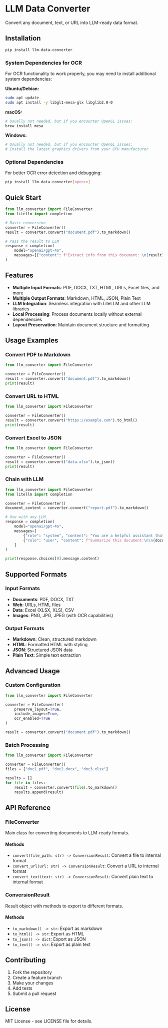 # LLM Data Converter

Convert any document, text, or URL into LLM-ready data format.

## Installation

```bash
pip install llm-data-converter
```

### System Dependencies for OCR

For OCR functionality to work properly, you may need to install additional system dependencies:

**Ubuntu/Debian:**
```bash
sudo apt update
sudo apt install -y libgl1-mesa-glx libglib2.0-0
```

**macOS:**
```bash
# Usually not needed, but if you encounter OpenGL issues:
brew install mesa
```

**Windows:**
```bash
# Usually not needed, but if you encounter OpenGL issues:
# Install the latest graphics drivers from your GPU manufacturer
```

### Optional Dependencies

For better OCR error detection and debugging:
```bash
pip install llm-data-converter[opencv]
```

## Quick Start

```python
from llm_converter import FileConverter
from litellm import completion

# Basic conversion
converter = FileConverter()
result = converter.convert("document.pdf").to_markdown()

# Pass the result to LLM
response = completion(
    model="openai/gpt-4o",
    messages=[{"content": f"Extract info from this document: \n{result}", "role": "user"}]
)
```

## Features

- **Multiple Input Formats**: PDF, DOCX, TXT, HTML, URLs, Excel files, and more
- **Multiple Output Formats**: Markdown, HTML, JSON, Plain Text
- **LLM Integration**: Seamless integration with LiteLLM and other LLM libraries
- **Local Processing**: Process documents locally without external dependencies
- **Layout Preservation**: Maintain document structure and formatting

## Usage Examples

### Convert PDF to Markdown

```python
from llm_converter import FileConverter

converter = FileConverter()
result = converter.convert("document.pdf").to_markdown()
print(result)
```

### Convert URL to HTML

```python
from llm_converter import FileConverter

converter = FileConverter()
result = converter.convert("https://example.com").to_html()
print(result)
```

### Convert Excel to JSON

```python
from llm_converter import FileConverter

converter = FileConverter()
result = converter.convert("data.xlsx").to_json()
print(result)
```

### Chain with LLM

```python
from llm_converter import FileConverter
from litellm import completion

converter = FileConverter()
document_content = converter.convert("report.pdf").to_markdown()

# Use with any LLM
response = completion(
    model="openai/gpt-4o",
    messages=[
        {"role": "system", "content": "You are a helpful assistant that analyzes documents."},
        {"role": "user", "content": f"Summarize this document:\n\n{document_content}"}
    ]
)

print(response.choices[0].message.content)
```

## Supported Formats

### Input Formats
- **Documents**: PDF, DOCX, TXT
- **Web**: URLs, HTML files
- **Data**: Excel (XLSX, XLS), CSV
- **Images**: PNG, JPG, JPEG (with OCR capabilities)

### Output Formats
- **Markdown**: Clean, structured markdown
- **HTML**: Formatted HTML with styling
- **JSON**: Structured JSON data
- **Plain Text**: Simple text extraction

## Advanced Usage

### Custom Configuration

```python
from llm_converter import FileConverter

converter = FileConverter(
    preserve_layout=True,
    include_images=True,
    ocr_enabled=True
)

result = converter.convert("document.pdf").to_markdown()
```

### Batch Processing

```python
from llm_converter import FileConverter

converter = FileConverter()
files = ["doc1.pdf", "doc2.docx", "doc3.xlsx"]

results = []
for file in files:
    result = converter.convert(file).to_markdown()
    results.append(result)
```

## API Reference

### FileConverter

Main class for converting documents to LLM-ready formats.

#### Methods

- `convert(file_path: str) -> ConversionResult`: Convert a file to internal format
- `convert_url(url: str) -> ConversionResult`: Convert a URL to internal format
- `convert_text(text: str) -> ConversionResult`: Convert plain text to internal format

### ConversionResult

Result object with methods to export to different formats.

#### Methods

- `to_markdown() -> str`: Export as markdown
- `to_html() -> str`: Export as HTML
- `to_json() -> dict`: Export as JSON
- `to_text() -> str`: Export as plain text

## Contributing

1. Fork the repository
2. Create a feature branch
3. Make your changes
4. Add tests
5. Submit a pull request

## License

MIT License - see LICENSE file for details. 